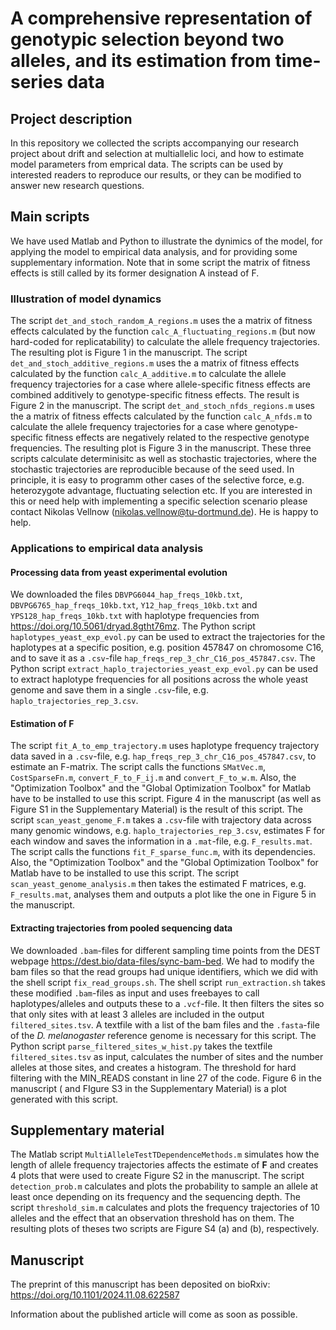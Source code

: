 #  A comprehensive representation of genotypic selection beyond two alleles, and its estimation from time-series data

## Project description
In this repository we collected the scripts accompanying our research
project about drift and selection at multiallelic loci, and how to estimate model parameters from emprical data.
The scripts can be used by interested readers to reproduce our results, or
they can be modified to answer new research questions.

## Main scripts
We have used Matlab and Python to illustrate the dynimics of the model, for applying the model to empirical data analysis, and for providing some supplementary information. Note that in some script the matrix of fitness effects is still called by its former designation A instead of F.

### Illustration of model dynamics
The script `det_and_stoch_random_A_regions.m` uses the a matrix of fitness effects calculated by the function `calc_A_fluctuating_regions.m` (but now hard-coded for replicatability) to calculate the allele frequency trajectories. The resulting plot is Figure 1 in the manuscript.
The script `det_and_stoch_additive_regions.m` uses the a matrix of fitness effects calculated by the function `calc_A_additive.m` to calculate the allele frequency trajectories for a case where allele-specific fitness effects are combined additively to genotype-specific fitness effects. The result is Figure 2 in the manuscript.
The script `det_and_stoch_nfds_regions.m` uses the a matrix of fitness effects calculated by the function `calc_A_nfds.m` to calculate the allele frequency trajectories for a case where genotype-specific fitness effects are negatively related to the respective genotype frequencies. The resulting plot is Figure 3 in the manuscript.
These three scripts calculate determinisitc as well as stochastic trajectories, where the stochastic trajectories are reproducible because of the seed used.
In principle, it is easy to programm other cases of the selective force, e.g. heterozygote advantage, fluctuating selection etc. If you are interested in this or need help with implementing a specific selection scenario please contact Nikolas Vellnow (nikolas.vellnow@tu-dortmund.de). He is happy to help.

### Applications to empirical data analysis
#### Processing data from yeast experimental evolution
We downloaded the files `DBVPG6044_hap_freqs_10kb.txt`, `DBVPG6765_hap_freqs_10kb.txt`, `Y12_hap_freqs_10kb.txt` and `YPS128_hap_freqs_10kb.txt` with haplotype frequencies from https://doi.org/10.5061/dryad.8gtht76mz. The Python script `haplotypes_yeast_exp_evol.py` can be used to extract the trajectories for the haplotypes at a specific position, e.g. position 457847 on chromosome C16, and to save it as a `.csv`-file `hap_freqs_rep_3_chr_C16_pos_457847.csv`.
The Python script `extract_haplo_trajectories_yeast_exp_evol.py` can be used to extract haplotype frequencies for all positions across the whole yeast genome and save them in a single `.csv`-file, e.g. `haplo_trajectories_rep_3.csv`.

#### Estimation of F
The script `fit_A_to_emp_trajectory.m` uses haplotype frequency trajectory data saved in a `.csv`-file, e.g. `hap_freqs_rep_3_chr_C16_pos_457847.csv`, to estimate an F-matrix. The script calls the functions `SMatVec.m`, `CostSparseFn.m`, `convert_F_to_F_ij.m` and `convert_F_to_w.m`. Also, the "Optimization Toolbox" and the "Global Optimization Toolbox" for Matlab have to be installed to use this script. Figure 4 in the manuscript (as well as Figure S1 in the Supplementary Material) is the result of this script.
The script `scan_yeast_genome_F.m` takes a `.csv`-file with trajectory data across many genomic windows, e.g. `haplo_trajectories_rep_3.csv`, estimates F for each window and saves the information in a `.mat`-file, e.g. `F_results.mat`. The script calls the functions `fit_F_sparse_func.m`, with its dependencies. Also, the "Optimization Toolbox" and the "Global Optimization Toolbox" for Matlab have to be installed to use this script. The script `scan_yeast_genome_analysis.m` then takes the estimated F matrices, e.g. `F_results.mat`, analyses them and outputs a plot like the one in Figure 5 in the manuscript.

#### Extracting trajectories from pooled sequencing data
We downloaded `.bam`-files for different sampling time points from the DEST webpage https://dest.bio/data-files/sync-bam-bed. We had to modify the bam files so that the read groups had unique identifiers, which we did with the shell script `fix_read_groups.sh`.
The shell script `run_extraction.sh` takes these modified `.bam`-files as input and uses freebayes to call haplotypes/alleles and outputs these to a `.vcf`-file. It then filters the sites so that only sites with at least 3 alleles are included in the output `filtered_sites.tsv`. A textfile with a list of the bam files and the `.fasta`-file of the *D. melanogaster* reference genome is necessary for this script.
The Python script `parse_filtered_sites_w_hist.py` takes the textfile `filtered_sites.tsv` as input, calculates the number of sites and the number alleles at those sites, and creates a histogram. The threshold for hard filtering with the MIN_READS constant in line 27 of the code. Figure 6 in the manuscript ( and FIgure S3 in the Supplementary Material) is a plot generated with this script.


## Supplementary material
The Matlab script `MultiAlleleTestTDependenceMethods.m` simulates how the length of allele frequency trajectories affects the estimate of **F** and creates 4 plots that were used to create Figure S2 in the manuscript.
The script `detection_prob.m` calculates and plots the probability to sample an allele at least once depending on its frequency and the sequencing depth. The script `threshold_sim.m` calculates and plots the frequency trajectories of 10 alleles and the effect that an observation threshold has on them. The resulting plots of theses two scripts are Figure S4 (a) and (b), respectively.

## Manuscript
The preprint of this manuscript has been deposited on bioRxiv: https://doi.org/10.1101/2024.11.08.622587 

Information about the published article will come as soon as possible.